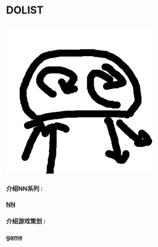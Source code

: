 # DOLIST

## ![Alt text](./img/logo.png)

### 介绍NN系列 :

### [NN](https://huiwenliuge.github.io/DOLIST/NN) 

### 介绍游戏策划 :

### [game](https://huiwenliuge.github.io/DOLIST/GAME)
